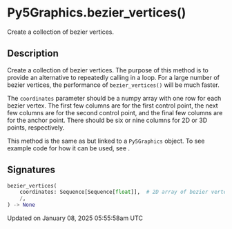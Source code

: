# Py5Graphics.bezier_vertices()

Create a collection of bezier vertices.

## Description

Create a collection of bezier vertices. The purpose of this method is to provide an alternative to repeatedly calling [](py5graphics_bezier_vertex) in a loop. For a large number of bezier vertices, the performance of `bezier_vertices()` will be much faster.

The `coordinates` parameter should be a numpy array with one row for each bezier vertex. The first few columns are for the first control point, the next few columns are for the second control point, and the final few columns are for the anchor point. There should be six or nine columns for 2D or 3D points, respectively.

This method is the same as [](sketch_bezier_vertices) but linked to a `Py5Graphics` object. To see example code for how it can be used, see [](sketch_bezier_vertices).

## Signatures

```python
bezier_vertices(
    coordinates: Sequence[Sequence[float]],  # 2D array of bezier vertex coordinates with 6 or 9 columns for 2D or 3D points, respectively
    /,
) -> None
```

Updated on January 08, 2025 05:55:58am UTC
